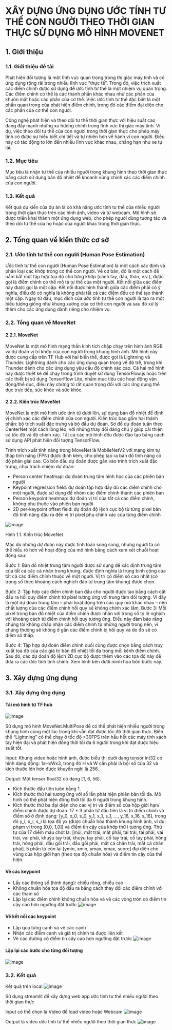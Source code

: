 # XÂY DỰNG ỨNG DỤNG ƯỚC TÍNH TƯ THẾ CON NGƯỜI THEO THỜI GIAN THỰC SỬ DỤNG MÔ HÌNH MOVENET
## 1. Giới thiệu 
### 1.1. Giới thiệu đề tài
Phát hiện đối tượng là một lĩnh vực quan trọng trong thị giác máy tính và có ứng dụng rộng rãi trong nhiều lĩnh vực "thực tế". Trong đó, việc trích xuất các điểm chính được sử dụng để ước tính tư thế là một nhiệm vụ quan trọng. Các điểm chính có thể là các thành phần khác nhau như các phần của khuôn mặt hoặc các phần của cơ thể. Việc ước tính tư thế đặc biệt là một phần quan trọng của phát hiện điểm chính, trong đó các điểm đại diện cho các phần của cơ thể con người.

Công nghệ phát hiện và theo dõi tư thế thời gian thực với hiệu suất cao đang đẩy mạnh những xu hướng chính trong lĩnh vực thị giác máy tính. Ví dụ, việc theo dõi tư thế của con người trong thời gian thực cho phép máy tính có được sự hiểu biết chi tiết và tự nhiên hơn về hành vi con người. Điều này có tác động to lớn đến nhiều lĩnh vực khác nhau, chẳng hạn như xe tự lái.

### 1.2. Mục tiêu 
Mục tiêu là nhận tư thế của nhiều người trong khung hình theo thời gian thực bằng cách sử dụng bản đồ nhiệt để khoanh vùng chính xác các điểm chính của con người. 
### 1.3. Kết quả
Kết quả dự kiến của dự án là có khả năng ước tính tư thế của nhiều người trong thời gian thực trên các hình ảnh, video và từ webcam. Mô hình sẽ được triển khai thành một ứng dụng web, cho phép người dùng tương tác và theo dõi tư thế của họ hoặc của người khác trong thời gian thực.

## 2. Tổng quan về kiến thức cơ sở
### 2.1.	Ước tính tư thế con người (Human Pose Estimation)
Ước tính tư thế con người (Human Pose Estimation) là một cách xác định và phân loại các khớp trong cơ thể con người. Về cơ bản, đó là một cách để nắm bắt một tập hợp tọa độ cho từng khớp (cánh tay, đầu, thân, v.v.), được gọi là điểm chính có thể mô tả tư thế của một người. Kết nối giữa các điểm này được gọi là một cặp.
Kết nối được hình thành giữa các điểm phải có ý nghĩa, điều đó có nghĩa là không phải tất cả các điểm đều có thể tạo thành một cặp. Ngay từ đầu, mục đích của ước tính tư thế con người là tạo ra một biểu tượng giống như khung xương của cơ thể con người và sau đó xử lý thêm cho các ứng dụng dành riêng cho nhiệm vụ.
### 2.2.	Tổng quan về MoveNet
#### 2.2.1.	MoveNet
MoveNet là một mô hình mạng thần kinh tích chập chạy trên hình ảnh RGB và dự đoán vị trí khớp của con người trong khung hình ảnh. Mô hình này được cung cấp trên TF Hub với hai biến thể, được gọi là Lightning và Thunder. Lightning dành cho các ứng dụng quan trọng về độ trễ, trong khi Thunder dành cho các ứng dụng yêu cầu độ chính xác cao. Cả hai mô hình này được thiết kế để chạy trong trình duyệt sử dụng TensorFlow.js hoặc trên các thiết bị sử dụng TensorFlow Lite, nhắm mục tiêu các hoạt động vận động/thể dục, điều này chứng tỏ rất quan trọng đối với các ứng dụng thể dục trực tiếp, sức khỏe và sức khỏe.

#### 2.2.2.	Kiến trúc MoveNet
MoveNet là một mô hình ước tính từ dưới lên, sử dụng bản đồ nhiệt để định vị chính xác các điểm chính của con người. Kiến trúc bao gồm hai thành phần: bộ trích xuất đặc trưng và bộ đầu dự đoán. Sơ đồ dự đoán tuân theo CenterNet một cách lỏng lẻo, với những thay đổi đáng chú ý giúp cải thiện cả tốc độ và độ chính xác. Tất cả các mô hình đều được đào tạo bằng cách sử dụng API phát hiện đối tượng TensorFlow.

Trình trích xuất tính năng trong MoveNet là MobileNetV2 với mạng kim tự tháp tính năng (FPN) được đính kèm, cho phép tạo ra bản đồ tính năng có độ phân giải cao. Có bốn đầu dự đoán được gắn vào trình trích xuất đặc trưng, chịu trách nhiệm dự đoán:

-	Person center heatmap: dự đoán trung tâm hình học của các phiên bản người
-	Keypoint regression field: dự đoán tập hợp đầy đủ các điểm chính cho một người, được sử dụng để nhóm các điểm chính thành các phiên bản
-	Person keypoint heatmap: dự đoán vị trí của tất cả các điểm chính, không phụ thuộc vào phiên bản người
-	2D per-keypoint offset field: dự đoán độ lệch cục bộ từ từng pixel bản đồ tính năng đầu ra đến vị trí pixel phụ chính xác của từng điểm chính

![image](https://github.com/mylinh01/HumanPoseEstimation/assets/91240116/c0737afa-c648-4703-b3fa-fb5469f06391)

Hình 1.1. Kiến trúc MoveNet

Mặc dù những dự đoán này được tính toán song song, nhưng người ta có thể hiểu rõ hơn về hoạt động của mô hình bằng cách xem xét chuỗi hoạt động sau:

Bước 1: Bản đồ nhiệt trung tâm người được sử dụng để xác định trung tâm của tất cả các cá nhân trong khung, được định nghĩa là trung bình cộng của tất cả các điểm chính thuộc về một người. Vị trí có điểm số cao nhất (có trọng số theo khoảng cách nghịch đảo từ trung tâm khung) được chọn.

Bước 2: Tập hợp các điểm chính ban đầu cho người được tạo bằng cách cắt đầu ra hồi quy điểm chính từ pixel tương ứng với trung tâm đối tượng. Vì đây là một dự đoán trung tâm – phải hoạt động trên các quy mô khác nhau – nên chất lượng của các điểm chính hồi quy sẽ không chính xác lắm.
Bước 3: Mỗi pixel trong bản đồ nhiệt của điểm chính được nhân với trọng số tỷ lệ nghịch với khoảng cách từ điểm chính hồi quy tương ứng. Điều này đảm bảo rằng chúng tôi không chấp nhận các điểm chính từ những người trong nền, vì chúng thường sẽ không ở gần các điểm chính bị hồi quy và do đó sẽ có điểm số thấp.

Bước 4: Tập hợp dự đoán điểm chính cuối cùng được chọn bằng cách truy xuất tọa độ của các giá trị bản đồ nhiệt tối đa trong mỗi kênh điểm chính. Sau đó, các dự đoán độ lệch 2D cục bộ được thêm vào các tọa độ này để đưa ra các ước tính tinh chỉnh. Xem hình bên dưới minh họa bốn bước này.
 ## 3. Xây dựng ứng dụng
 ### 3.1. Xây dựng ứng dụng
#### Tải mô hình từ TF hub
![image](https://github.com/mylinh01/HumanPoseEstimation/assets/91240116/728f039c-5194-4c3e-bf7e-fae3e075e762)

Sử dụng mô hình MoveNet.MultiPose để có thể phát hiện nhiều người trong khung hình cùng một lúc trong khi vẫn đạt được tốc độ thời gian thực. Biến thể “Lightning” có thể chạy ở tốc độ >30FPS trên hầu hết các máy tính xách tay hiện đại và phát hiện đồng thời tối đa 6 người trong khi đạt được hiệu suất tốt.

Input:
Khung video hoặc hình ảnh, được biểu thị dưới dạng tensor int32 có hình dạng động: 1xHxWx3, trong đó H và W cần phải là bội số của 32 và kích thước lớn hơn được khuyến nghị là 256. 

Output:
Một tensor float32 có dạng [1, 6, 56].
-	Kích thước đầu tiên luôn bằng 1.
-	Kích thước thứ hai tương ứng với số lần phát hiện phiên bản tối đa. Mô hình có thể phát hiện đồng thời tối đa 6 người trong khung hình.
-	Kích thước thứ ba đại diện cho các vị trí và điểm số của hộp giới hạn/điểm chính được dự đoán. 17 * 3 phần tử đầu tiên là vị trí điểm chính và điểm số ở định dạng: [y_0, x_0, s_0, y_1, x_1, s_1, …, y_16, x_16, s_16], trong đó y_i, x_i, s_i là tọa độ yx (được chuẩn hóa thành khung hình ảnh, ví dụ: phạm vi trong [0,0, 1,0]) và điểm tin cậy của khớp thứ i tương ứng. Thứ tự của 17 điểm mấu chốt là: [mũi, mắt trái, mắt phải, tai trái, tai phải, vai trái, vai phải, khuỷu tay trái, khuỷu tay phải, cổ tay trái, cổ tay phải, hông trái, hông phải, đầu gối trái, đầu gối phải, mắt cá chân trái, mắt cá chân phải]. 5 phần tử còn lại [ymin, xmin, ymax, xmax, score] đại diện cho vùng của hộp giới hạn (theo tọa độ chuẩn hóa) và điểm tin cậy của thể hiện.
#### Vẽ các keypoint
-	Lấy các thông số (hình dạng): chiều rộng, chiều cao
-	Không chuẩn hóa tọa độ đầu ra bằng cách thay đổi các điểm chính với các tham số
-	Lặp lại các điểm chính không chuẩn hóa và vẽ các vòng tròn có điểm tin cậy cao hơn ngưỡng đặt trước
![image](https://github.com/mylinh01/HumanPoseEstimation/assets/91240116/ba625720-7e91-4ea6-8f8d-cad923dc99ca)

#### Vẽ kết nối các keypoint
-	Lặp qua từng cạnh và vẽ các cạnh
-	Nhận các điểm cạnh và giá trị chính tả được liên kết
-	Vẽ các đường có điểm tin cậy cao hơn ngưỡng đặt trước
![image](https://github.com/mylinh01/HumanPoseEstimation/assets/91240116/6cd20553-d282-4ce5-a5b1-4cecfac36036)

#### Lặp lại các bước cho từng đối tượng
![image](https://github.com/mylinh01/HumanPoseEstimation/assets/91240116/10244f5f-1424-4130-be51-22f94789c845)
### 3.2. Kết quả
Kết quả trên local
![image](https://github.com/mylinh01/HumanPoseEstimation/assets/91240116/e036d27e-1581-4419-8b95-cc5782d154b1)

Sử dụng streamlit để xây dựng web app ước tính tư thế nhiều người theo thời gian thực

Input có thể chọn là Video để load video hoặc Webcam
![image](https://github.com/mylinh01/HumanPoseEstimation/assets/91240116/05bea538-3678-4f4f-bcea-d241a38a5f22)

Output là video ước tính tư thế nhiều người theo thời gian thực
![image](https://github.com/mylinh01/HumanPoseEstimation/assets/91240116/7c4759bf-f4aa-46c9-bb57-e06b138aac31)




